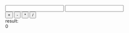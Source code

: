 <!DOCTYPE html>
<html>
<head>
	<title>Calculator</title>
	<link rel="stylesheet" type="text/css" href="style.css">
</head>
<body>
	<div id="calculator">
		<div>
			<input id="num1" type="number">
			<input id="num2" type="number">
		</div>
		<div id="buttons">
			<button id="plus">+</button>
			<button id="minus">-</button>
			<button id="multiple">*</button>
			<button id="divide">/</button>
		</div>
		<div>result:</div>
		<div id="result">0</div>
	</div>
<script src = "jquery-3.6.0.min.js"></script>
<script src="script.js"></script>
</body>
</html>